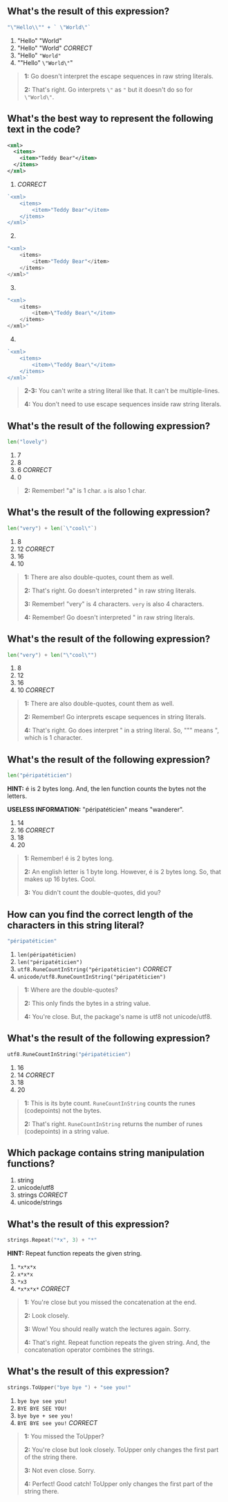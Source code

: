 ## What's the result of this expression?
```go
"\"Hello\\"" + ` \"World\"`
```

1. "Hello" "World"
2. "Hello" \"World\" *CORRECT*
3. "Hello" `"World"`
4. "\"Hello\" `\"World\"`"

> **1:** Go doesn't interpret the escape sequences in raw string literals.
>
> **2:** That's right. Go interprets `\"` as `"` but it doesn't do so for ` \"World\"`.
>


## What's the best way to represent the following text in the code?
```xml
<xml>
  <items>
    <item>"Teddy Bear"</item>
  </items>
</xml>
```

1. *CORRECT*
```go
`<xml>
    <items>
        <item>"Teddy Bear"</item>
    </items>
</xml>`
```

2. 
```go
"<xml>
    <items>
        <item>"Teddy Bear"</item>
    </items>
</xml>"
```

3. 
```go
"<xml>
    <items>
        <item>\"Teddy Bear\"</item>
    </items>
</xml>"
```

4. 
```go
`<xml>
    <items>
        <item>\"Teddy Bear\"</item>
    </items>
</xml>`
```

> **2-3:** You can't write a string literal like that. It can't be multiple-lines.
>
> **4:** You don't need to use escape sequences inside raw string literals.
>


## What's the result of the following expression?
```go
len("lovely")
```

1. 7
2. 8
3. 6 *CORRECT*
4. 0

> **2:** Remember! "a" is 1 char. `a` is also 1 char.
>


## What's the result of the following expression?
```go
len("very") + len(`\"cool\"`)
```

1. 8
2. 12 *CORRECT*
3. 16
4. 10

> **1:** There are also double-quotes, count them as well.
>
> **2:** That's right. Go doesn't interpreted \" in raw string literals.
>
> **3:** Remember! "very" is 4 characters. `very` is also 4 characters.
>
> **4:** Remember! Go doesn't interpreted \" in raw string literals.
>


## What's the result of the following expression?
```go
len("very") + len("\"cool\"")
```

1. 8
2. 12
3. 16
4. 10 *CORRECT*

> **1:** There are also double-quotes, count them as well.
>
> **2:** Remember! Go interprets escape sequences in string literals.
>
> **4:** That's right. Go does interpret \" in a string literal. So, "\"" means ", which is 1 character.
>


## What's the result of the following expression?
```go
len("péripatéticien")
```

**HINT:** é is 2 bytes long. And, the len function counts the bytes not the letters.

**USELESS INFORMATION:** "péripatéticien" means "wanderer".

1. 14
2. 16 *CORRECT*
3. 18
4. 20

> **1:** Remember! é is 2 bytes long.
>
> **2:** An english letter is 1 byte long. However, é is 2 bytes long. So, that makes up 16 bytes. Cool.
>
> **3:** You didn't count the double-quotes, did you?
>


## How can you find the correct length of the characters in this string literal?
```go
"péripatéticien"
```

1. `len(péripatéticien)`
2. `len("péripatéticien")`
3. `utf8.RuneCountInString("péripatéticien")` *CORRECT*
4. `unicode/utf8.RuneCountInString("péripatéticien")`

> **1:** Where are the double-quotes?
>
> **2:** This only finds the bytes in a string value.
>
> **4:** You're close. But, the package's name is utf8 not unicode/utf8.
>


## What's the result of the following expression?
```go
utf8.RuneCountInString("péripatéticien")
```

1. 16
2. 14 *CORRECT*
3. 18
4. 20

> **1:** This is its byte count. `RuneCountInString` counts the runes (codepoints) not the bytes.
>
> **2:** That's right. `RuneCountInString` returns the number of runes (codepoints) in a string value.
>


## Which package contains string manipulation functions?
1. string
2. unicode/utf8
3. strings *CORRECT*
4. unicode/strings


## What's the result of this expression?
```go
strings.Repeat("*x", 3) + "*"
```

**HINT:** Repeat function repeats the given string.

1. `*x*x*x`
2. `x*x*x`
3. `*x3`
4. `*x*x*x*` *CORRECT*

> **1:** You're close but you missed the concatenation at the end.
>
> **2:** Look closely.
>
> **3:** Wow! You should really watch the lectures again. Sorry.
>
> **4:** That's right. Repeat function repeats the given string. And, the concatenation operator combines the strings.
>


## What's the result of this expression?
```go
strings.ToUpper("bye bye ") + "see you!"
```

1. `bye bye see you!`
2. `BYE BYE SEE YOU!`
3. `bye bye + see you!`
4. `BYE BYE see you!` *CORRECT*

> **1:** You missed the ToUpper?
>
> **2:** You're close but look closely. ToUpper only changes the first part of the string there.
>
> **3:** Not even close. Sorry.
>
> **4:** Perfect! Good catch! ToUpper only changes the first part of the string there.
>